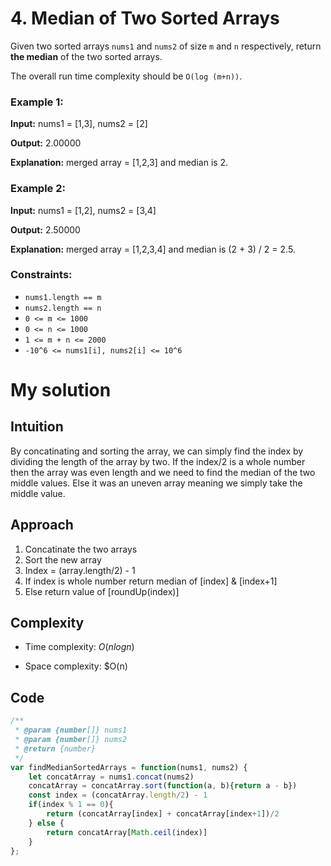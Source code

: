 # 4. Median of Two Sorted Arrays

Given two sorted arrays `nums1` and `nums2` of size `m` and `n` respectively, return **the median** of the two sorted arrays.

The overall run time complexity should be `O(log (m+n))`.

### **Example 1:**

**Input:** nums1 = \[1,3\], nums2 = \[2\]

**Output:** 2.00000

**Explanation:** merged array = \[1,2,3\] and median is 2.

### **Example 2:**

**Input:** nums1 = \[1,2\], nums2 = \[3,4\]

**Output:** 2.50000

**Explanation:** merged array = \[1,2,3,4\] and median is (2 + 3) / 2 = 2.5.

### **Constraints:**

* `nums1.length == m`
* `nums2.length == n`
* `0 <= m <= 1000`
* `0 <= n <= 1000`
* `1 <= m + n <= 2000`
* `-10^6 <= nums1[i], nums2[i] <= 10^6`

# My solution

## Intuition
By concatinating and sorting the array, we can simply find the index by dividing the length of the array by two. If the index/2 is a whole number then the array was even length and we need to find the median of the two middle values. Else it was an uneven array meaning we simply take the middle value.

## Approach
1. Concatinate the two arrays
2. Sort the new array
3. Index = (array.length/2) - 1
4. If index is whole number return median of [index] & [index+1]
5. Else return value of [roundUp(index)]

## Complexity
- Time complexity: $O(nlogn)$

- Space complexity: $O(n)

## Code
```javascript
/**
 * @param {number[]} nums1
 * @param {number[]} nums2
 * @return {number}
 */
var findMedianSortedArrays = function(nums1, nums2) {
    let concatArray = nums1.concat(nums2)
    concatArray = concatArray.sort(function(a, b){return a - b})
    const index = (concatArray.length/2) - 1
    if(index % 1 == 0){
        return (concatArray[index] + concatArray[index+1])/2
    } else {
        return concatArray[Math.ceil(index)]
    }
};
```
